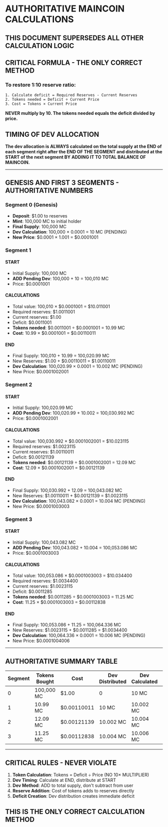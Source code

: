# AUTHORITATIVE MAINCOIN CALCULATIONS
## THIS DOCUMENT SUPERSEDES ALL OTHER CALCULATION LOGIC

## CRITICAL FORMULA - THE ONLY CORRECT METHOD

### To restore 1:10 reserve ratio:
```
1. Calculate deficit = Required Reserves - Current Reserves
2. Tokens needed = Deficit ÷ Current Price
3. Cost = Tokens × Current Price
```

**NEVER multiply by 10. The tokens needed equals the deficit divided by price.**

## TIMING OF DEV ALLOCATION

**The dev allocation is ALWAYS calculated on the total supply at the END of each segment right after the END OF THE SEGMENT and distributed at the START of the next segment BY ADDING IT TO TOTAL BALANCE OF MAINCOIN.**

---

## GENESIS AND FIRST 3 SEGMENTS - AUTHORITATIVE NUMBERS

### Segment 0 (Genesis)
- **Deposit**: $1.00 to reserves
- **Mint**: 100,000 MC to initial holder
- **Final Supply**: 100,000 MC
- **Dev Calculation**: 100,000 × 0.0001 = 10 MC (PENDING)
- **New Price**: $0.0001 × 1.001 = $0.0001001

### Segment 1
#### START
- Initial Supply: 100,000 MC
- **ADD Pending Dev**: 100,000 + 10 = 100,010 MC
- Price: $0.0001001

#### CALCULATIONS
- Total value: 100,010 × $0.0001001 = $10.011001
- Required reserves: $1.0011001
- Current reserves: $1.00
- Deficit: $0.0011001
- **Tokens needed**: $0.0011001 ÷ $0.0001001 = 10.99 MC
- **Cost**: 10.99 × $0.0001001 = $0.00110011

#### END
- Final Supply: 100,010 + 10.99 = 100,020.99 MC
- New Reserves: $1.00 + $0.00110011 = $1.00110011
- **Dev Calculation**: 100,020.99 × 0.0001 = 10.002 MC (PENDING)
- New Price: $0.0001002001

### Segment 2
#### START
- Initial Supply: 100,020.99 MC
- **ADD Pending Dev**: 100,020.99 + 10.002 = 100,030.992 MC
- Price: $0.0001002001

#### CALCULATIONS
- Total value: 100,030.992 × $0.0001002001 = $10.023115
- Required reserves: $1.0023115
- Current reserves: $1.00110011
- Deficit: $0.00121139
- **Tokens needed**: $0.00121139 ÷ $0.0001002001 = 12.09 MC
- **Cost**: 12.09 × $0.0001002001 = $0.00121139

#### END
- Final Supply: 100,030.992 + 12.09 = 100,043.082 MC
- New Reserves: $1.00110011 + $0.00121139 = $1.0023115
- **Dev Calculation**: 100,043.082 × 0.0001 = 10.004 MC (PENDING)
- New Price: $0.0001003003

### Segment 3
#### START
- Initial Supply: 100,043.082 MC
- **ADD Pending Dev**: 100,043.082 + 10.004 = 100,053.086 MC
- Price: $0.0001003003

#### CALCULATIONS
- Total value: 100,053.086 × $0.0001003003 = $10.034400
- Required reserves: $1.0034400
- Current reserves: $1.0023115
- Deficit: $0.0011285
- **Tokens needed**: $0.0011285 ÷ $0.0001003003 = 11.25 MC
- **Cost**: 11.25 × $0.0001003003 = $0.00112838

#### END
- Final Supply: 100,053.086 + 11.25 = 100,064.336 MC
- New Reserves: $1.0023115 + $0.0011285 = $1.0034400
- **Dev Calculation**: 100,064.336 × 0.0001 = 10.006 MC (PENDING)
- New Price: $0.0001004006

---

## AUTHORITATIVE SUMMARY TABLE

| Segment | Tokens Bought | Cost | Dev Distributed | Dev Calculated | Final Supply |
|---------|--------------|------|-----------------|----------------|--------------|
| 0 | 100,000 MC | $1.00 | 0 | 10 MC | 100,000 MC |
| 1 | 10.99 MC | $0.00110011 | 10 MC | 10.002 MC | 100,020.99 MC |
| 2 | 12.09 MC | $0.00121139 | 10.002 MC | 10.004 MC | 100,043.082 MC |
| 3 | 11.25 MC | $0.00112838 | 10.004 MC | 10.006 MC | 100,064.336 MC |

---

## CRITICAL RULES - NEVER VIOLATE

1. **Token Calculation**: Tokens = Deficit ÷ Price (NO 10× MULTIPLIER)
2. **Dev Timing**: Calculate at END, distribute at START
3. **Dev Method**: ADD to total supply, don't subtract from user
4. **Reserve Addition**: Cost of tokens adds to reserves directly
5. **Deficit Creation**: Dev distribution creates immediate deficit

## THIS IS THE ONLY CORRECT CALCULATION METHOD